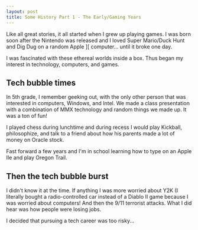 ```yaml
---
layout: post
title: Some History Part 1 - The Early/Gaming Years
---
```


Like all great stories, it all started when I grew up playing games. I was born soon after the Nintendo was released and I loved Super Mario/Duck Hunt and Dig Dug on a random Apple ][ computer... until it broke one day. 

I was fascinated with these ethereal worlds inside a box. Thus began my interest in technology, computers, and games. 


## Tech bubble times

In 5th grade, I remember geeking out, with the only other person that was interested in computers, Windows, and Intel. We made a class presentation with a combination of MMX technology and random things we made up. It was a ton of fun!

I played chess during lunchtime and during recess I would play Kickball, philosophize, and talk to a friend about how his parents made a lot of money on Oracle stock. 

Fast forward a few years and I'm in school learning how to type on an Apple IIe and play Oregon Trail. 


## Then the tech bubble burst

I didn't know it at the time. If anything I was more worried about Y2K (I literally bought a radio-controlled car instead of a Diablo II game because I was worried about computers! And then the 9/11 terrorist attacks. What I did hear was how people were losing jobs. 

I decided that pursuing a tech career was too risky...